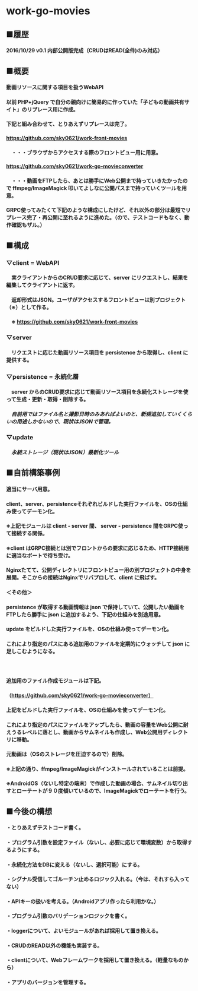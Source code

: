 # work-go-movies
## ■履歴
#### 2016/10/29 v0.1 内部公開版完成（CRUDはREAD(全件)のみ対応）
## ■概要
#### 動画リソースに関する項目を扱うWebAPI
#### 以前 PHP+jQuery で自分の親向けに簡易的に作っていた「子どもの動画共有サイト」のリプレース用に作成。
#### 下記と組み合わせて、とりあえずリプレースは完了。
#### https://github.com/sky0621/work-front-movies
#### 　・・・ブラウザからアクセスする際のフロントビュー用に用意。
#### https://github.com/sky0621/work-go-movieconverter
#### 　・・・動画をFTPしたら、あとは勝手にWeb公開まで持っていきたかったので ffmpeg/ImageMagick 叩いてよしなに公開パスまで持っていくツールを用意。
#### GRPC使ってみたくて下記のような構成にしたけど、それ以外の部分は最短でリプレース完了・再公開に至れるように進めた。（ので、テストコードもなく、動作確認もザル。）
## ■構成
### ▽client = WebAPI
#### 　実クライアントからのCRUD要求に応じて、server にリクエストし、結果を編集してクライアントに返す。
#### 　返却形式はJSON。ユーザがアクセスするフロントビューは別プロジェクト（※）として作る。
#### 　※ https://github.com/sky0621/work-front-movies
### ▽server
#### 　リクエストに応じた動画リソース項目を persistence から取得し、client に提供する。
### ▽persistence = 永続化層
#### 　server からのCRUD要求に応じて動画リソース項目を永続化ストレージを使って生成・更新・取得・削除する。
##### 　自前用ではファイル名と撮影日時のみあればよいのと、新規追加していくくらいの用途しかないので、現状はJSONで管理。
### ▽update
##### 　永続ストレージ（現状はJSON）最新化ツール
## ■自前構築事例
#### 適当にサーバ用意。
#### client、server、persistenceそれぞれビルドした実行ファイルを、OSの仕組み使ってデーモン化。
#### ※上記モジュールは client - server 間、 server - persistence 間をGRPC使って接続する関係。
#### ※client はGRPC接続とは別でフロントからの要求に応じるため、HTTP接続用に適当なポートで待ち受け。
#### Nginxたてて、公開ディレクトリにフロントビュー用の別プロジェクトの中身を展開。そこからの接続はNginxでリバプロして、client に飛ばす。
#### ＜その他＞
#### persistence が取得する動画情報は json で保持していて、公開したい動画をFTPしたら勝手に json に追加するよう、下記の仕組みを別途用意。
#### update をビルドした実行ファイルを、OSの仕組み使ってデーモン化。
#### これにより指定のパスにある追加用のファイルを定期的にウォッチして json に足しこむようになる。
#### 　
#### 追加用のファイル作成モジュールは下記。
#### （https://github.com/sky0621/work-go-movieconverter）
#### 上記をビルドした実行ファイルを、OSの仕組みを使ってデーモン化。
#### これにより指定のパスにファイルをアップしたら、動画の容量をWeb公開に耐えうるレベルに落とし、動画からサムネイルも作成し、Web公開用ディレクトリに移動。
#### 元動画は（OSのストレージを圧迫するので）削除。
#### ※上記の通り、ffmpeg/ImageMagickがインストールされていることは前提。
#### ※AndroidOS（ないし特定の端末）で作成した動画の場合、サムネイル切り出すとローテートが９０度傾いているので、ImageMagickでローテートを行う。
## ■今後の構想
#### ・とりあえずテストコード書く。
#### ・プログラム引数を設定ファイル（ないし、必要に応じて環境変数）から取得するようにする。
#### ・永続化方法をDBに変える（ないし、選択可能）にする。
#### ・シグナル受信してゴルーチン止めるロジック入れる。（今は、それすら入ってない）
#### ・APIキーの扱いを考える。（Androidアプリ作ったら利用かな。）
#### ・プログラム引数のバリデーションロジックを書く。
#### ・loggerについて、よいモジュールがあれば採用して置き換える。
#### ・CRUDのREAD以外の機能も実装する。
#### ・clientについて、Webフレームワークを採用して置き換える。（軽量なものから）
#### ・アプリのバージョンを管理する。
